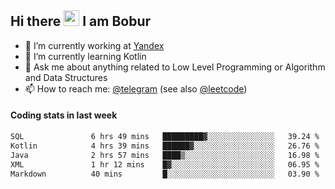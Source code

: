 ## Hi there <img src="https://media.giphy.com/media/hvRJCLFzcasrR4ia7z/giphy.gif" width="25px" height="25px"> I am Bobur

- 💼 I’m currently working at [Yandex](https://yandex.ru/)
- 🌱 I’m currently learning Kotlin
- 💬 Ask me about anything related to Low Level Programming or Algorithm and Data Structures
- 📫 How to reach me: [@telegram](https://t.me/octoant) (see also [@leetcode](https://leetcode.com/octoant/))    

#### Coding stats in last week

<!--START_SECTION:waka-->

```txt
SQL               6 hrs 49 mins   █████████▓░░░░░░░░░░░░░░░   39.24 %
Kotlin            4 hrs 39 mins   ██████▓░░░░░░░░░░░░░░░░░░   26.76 %
Java              2 hrs 57 mins   ████▒░░░░░░░░░░░░░░░░░░░░   16.98 %
XML               1 hr 12 mins    █▓░░░░░░░░░░░░░░░░░░░░░░░   06.95 %
Markdown          40 mins         █░░░░░░░░░░░░░░░░░░░░░░░░   03.90 %
```

<!--END_SECTION:waka-->
